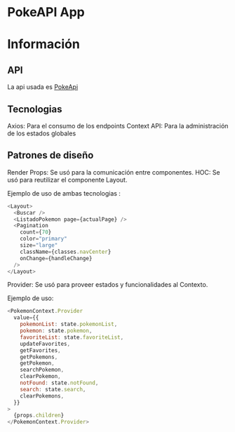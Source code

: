 # PokeAPI App

# Información

## API

La api usada es [PokeApi](https://pokeapi.co/)

## Tecnologias

Axios: Para el consumo de los endpoints
Context API: Para la administración de los estados globales

## Patrones de diseño

Render Props: Se usó para la comunicación entre componentes.
HOC: Se usó para reutilizar el componente Layout.

Ejemplo de uso de ambas tecnologias :

```javascript
<Layout>
  <Buscar />
  <ListadoPokemon page={actualPage} />
  <Pagination
    count={70}
    color="primary"
    size="large"
    className={classes.navCenter}
    onChange={handleChange}
  />
</Layout>
```

Provider: Se usó para proveer estados y funcionalidades al Contexto.

Ejemplo de uso:

```javascript
<PokemonContext.Provider
  value={{
    pokemonList: state.pokemonList,
    pokemon: state.pokemon,
    favoriteList: state.favoriteList,
    updateFavorites,
    getFavorites,
    getPokemons,
    getPokemon,
    searchPokemon,
    clearPokemon,
    notFound: state.notFound,
    search: state.search,
    clearPokemons,
  }}
>
  {props.children}
</PokemonContext.Provider>
```
